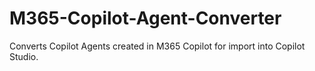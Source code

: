 # M365-Copilot-Agent-Converter
Converts Copilot Agents created in M365 Copilot for import into Copilot Studio.
